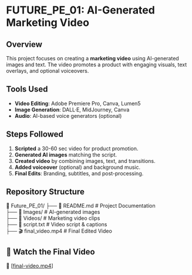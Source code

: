 # FUTURE_PE_01: AI-Generated Marketing Video  

## Overview  
This project focuses on creating a **marketing video** using AI-generated images and text. The video promotes a product with engaging visuals, text overlays, and optional voiceovers.  

## Tools Used  
- **Video Editing**: Adobe Premiere Pro, Canva, Lumen5  
- **Image Generation**: DALL·E, MidJourney, Canva  
- **Audio**: AI-based voice generators (optional)  

## Steps Followed  
1. **Scripted** a 30-60 sec video for product promotion.  
2. **Generated AI images** matching the script.  
3. **Created video** by combining images, text, and transitions.  
4. **Added voiceover** (optional) and background music.  
5. **Final Edits**: Branding, subtitles, and post-processing.  

## Repository Structure  
📁 Future_PE_01/
 ├── 📄 README.md   # Project Documentation <br>
 ├── 📂 Images/     # AI-generated images <br>
 ├── 📂 Videos/     # Marketing video clips <br>
 ├── 📄 script.txt  # Video script & captions <br>
 ├── 🎬 final_video.mp4  # Final Edited Video <br>


## 🎥 Watch the Final Video  
🔗 [[final-video.mp4](https://github.com/SamridhiiiGupta/FUTURE_PE_01/blob/main/final-video.mp4)]  

